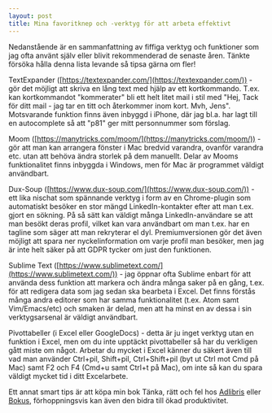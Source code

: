 ```yaml
---
layout: post
title: Mina favoritknep och -verktyg för att arbeta effektivt
---
```


Nedanstående är en sammanfattning av fiffiga verktyg och funktioner som jag ofta använt själv eller blivit rekommenderad de senaste åren. Tänkte försöka hålla denna lista levande så tipsa gärna om fler!

TextExpander ([https://textexpander.com/](https://textexpander.com/)) - gör det möjligt att skriva en lång text med hjälp av ett kortkommando. T.ex. kan kortkommandot "kommerater" bli ett helt litet mail i stil med "Hej, Tack för ditt mail - jag tar en titt och återkommer inom kort. Mvh, Jens". Motsvarande funktion finns även inbyggd i iPhone, där jag bl.a. har lagt till en autocomplete så att "p81" ger mitt personnummer som förslag.

Moom ([https://manytricks.com/moom/](https://manytricks.com/moom/)) - gör att man kan arrangera fönster i Mac bredvid varandra, ovanför varandra etc. utan att behöva ändra storlek på dem manuellt. Delar av Mooms funktionalitet finns inbyggda i Windows, men för Mac är programmet väldigt användbart.

Dux-Soup ([https://www.dux-soup.com/](https://www.dux-soup.com/)) - ett lika nischat som spännande verktyg i form av en Chrome-plugin som automatiskt besöker en stor mängd LinkedIn-kontakter efter att man t.ex. gjort en sökning. På så sätt kan väldigt många LinkedIn-användare se att man besökt deras profil, vilket kan vara användbart om man t.ex. har en tagline som säger att man rekryterar el dyl. Premiumversionen gör det även möjligt att spara ner nyckelinformation om varje profil man besöker, men jag är inte helt säker på att GDPR tycker om just den funktionen.

Sublime Text ([https://www.sublimetext.com/](https://www.sublimetext.com/)) - jag öppnar ofta Sublime enbart för att använda dess funktion att markera och ändra många saker på en gång, t.ex. för att redigera data som jag sedan ska bearbeta i Excel. Det finns förstås många andra editorer som har samma funktionalitet (t.ex. Atom samt Vim/Emacs/etc) och smaken är delad, men att ha minst en av dessa i sin verktygsarsenal är väldigt användbart.

Pivottabeller (i Excel eller GoogleDocs) - detta är ju inget verktyg utan en funktion i Excel, men om du inte upptäckt pivottabeller så har du verkligen gått miste om något. Arbetar du mycket i Excel känner du säkert även till vad man använder Ctrl+pil, Shift+pil, Ctrl+Shift+pil (byt ut Ctrl mot Cmd på Mac) samt F2 och F4 (Cmd+u samt Ctrl+t på Mac), om inte så kan du spara väldigt mycket tid i ditt Excelarbete.

Ett annat smart tips är att köpa min bok Tänka, rätt och fel hos [Adlibris](https://www.adlibris.com/se/bok/tanka-ratt-fel-hur-du-undviker-vanliga-tankefel-och-anvander-hjarnan-battre-9789187905599) eller [Bokus](https://www.bokus.com/bok/9789187905599/tanka-ratt-fel-hur-du-undviker-vanliga-tankefel-och-anvander-hjarnan-battre/), förhoppningsvis kan även den bidra till ökad produktivitet.
